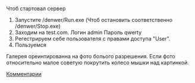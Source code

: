 Чтоб стартовал сервер
1. Запустите /denwer/Run.exe (Чтоб остановить соответственно /denwer/Stop.exe)
2. Заходим на test.com.
Логин admin
Пароль qwerty
3. Регестрируем себе пользователя с правами доступа "User".
4. Пользуемся 


Галерея ореинтированна на фото болього разрешения. Если фото относительно малое советую покрутить колесо мышки над картинкой.

<a href="https://github.com/dassader/Orhid/issues/1">Комментарии</a>
